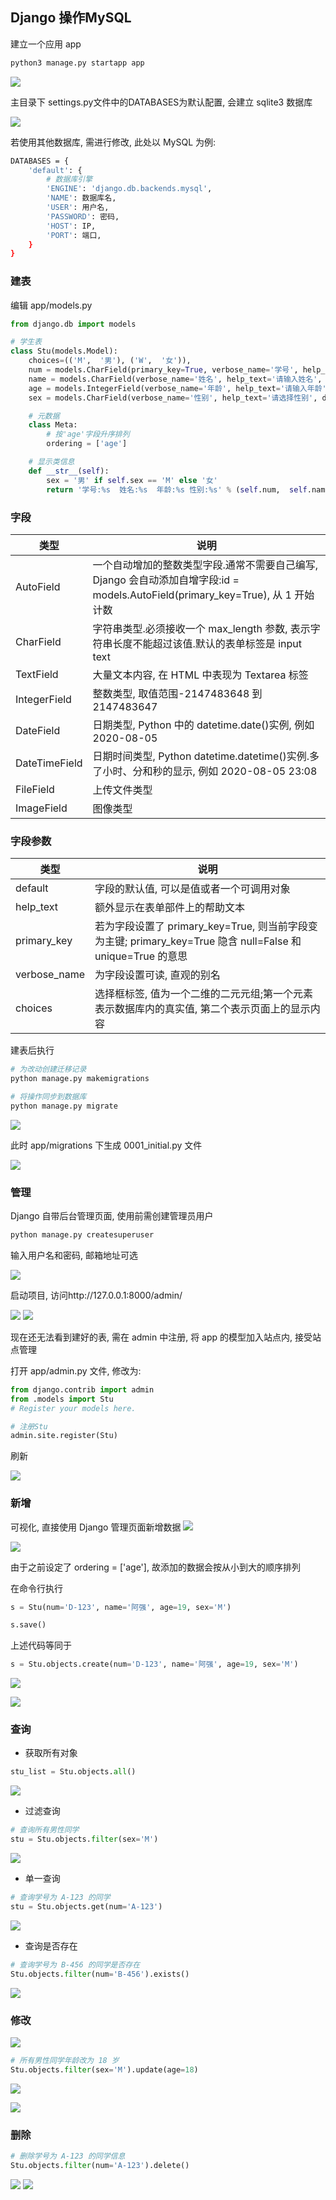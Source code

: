 <!--
 * @Description: 
 * @Version: 1.0
 * @Author: DaLao
 * @Email: dalao_li@163.com
 * @Date: 2021-01-16 17:59:35
 * @LastEditors: DaLao
 * @LastEditTime: 2022-03-27 23:16:10
-->

## Django 操作MySQL

建立一个应用 app

```py
python3 manage.py startapp app
```

![](https://cdn.hurra.ltd/img/20200802134308.png)


主目录下 settings.py文件中的DATABASES为默认配置, 会建立 sqlite3 数据库

![](https://cdn.hurra.ltd/img/20200802140333.png)

若使用其他数据库, 需进行修改, 此处以 MySQL 为例:

```sh
DATABASES = {
    'default': {
        # 数据库引擎
        'ENGINE': 'django.db.backends.mysql', 
        'NAME': 数据库名, 
        'USER': 用户名, 
        'PASSWORD': 密码, 
        'HOST': IP, 
        'PORT': 端口, 
    }
}
```


### 建表

编辑 app/models.py

```py
from django.db import models

# 学生表
class Stu(models.Model):
    choices=(('M',  '男'), ('W',  '女')), 
    num = models.CharField(primary_key=True, verbose_name='学号', help_text='请输入学号', max_length=5)
    name = models.CharField(verbose_name='姓名', help_text='请输入姓名', max_length=5)
    age = models.IntegerField(verbose_name='年龄', help_text='请输入年龄')
    sex = models.CharField(verbose_name='性别', help_text='请选择性别', default='M', max_length=1)

    # 元数据
    class Meta:
        # 按'age'字段升序排列
        ordering = ['age']

    # 显示类信息
    def __str__(self):
        sex = '男' if self.sex == 'M' else '女'
        return '学号:%s  姓名:%s  年龄:%s 性别:%s' % (self.num,  self.name,  self.age, sex)
```


### 字段

| 类型          | 说明                                                                                                                            |
| ------------- | ------------------------------------------------------------------------------------------------------------------------------- |
| AutoField     | 一个自动增加的整数类型字段.通常不需要自己编写, Django 会自动添加自增字段:id = models.AutoField(primary_key=True), 从 1 开始计数 |
| CharField     | 字符串类型.必须接收一个 max_length 参数, 表示字符串长度不能超过该值.默认的表单标签是 input text                                 |
| TextField     | 大量文本内容, 在 HTML 中表现为 Textarea 标签                                                                                    |
| IntegerField  | 整数类型, 取值范围-2147483648 到 2147483647                                                                                     |
| DateField     | 日期类型, Python 中的 datetime.date()实例, 例如 2020-08-05                                                                      |
| DateTimeField | 日期时间类型, Python datetime.datetime()实例.多了小时、分和秒的显示, 例如 2020-08-05 23:08                                      |
| FileField     | 上传文件类型                                                                                                                    |
| ImageField    | 图像类型                                                                                                                        |


### 字段参数

| 类型         | 说明                                                                                                        |
| ------------ | ----------------------------------------------------------------------------------------------------------- |
| default      | 字段的默认值, 可以是值或者一个可调用对象                                                                    |
| help_text    | 额外显示在表单部件上的帮助文本                                                                              |
| primary_key  | 若为字段设置了 primary_key=True, 则当前字段变为主键; primary_key=True 隐含 null=False 和 unique=True 的意思 |
| verbose_name | 为字段设置可读, 直观的别名                                                                                  |
| choices      | 选择框标签, 值为一个二维的二元元组;第一个元素表示数据库内的真实值, 第二个表示页面上的显示内容               |


建表后执行

```py
# 为改动创建迁移记录
python manage.py makemigrations

# 将操作同步到数据库
python manage.py migrate
```

![](https://cdn.hurra.ltd/img/20200802152633.png)

此时 app/migrations 下生成 0001_initial.py 文件

![](https://cdn.hurra.ltd/img/20200802233105.png)


### 管理

Django 自带后台管理页面, 使用前需创建管理员用户

```py
python manage.py createsuperuser
```

输入用户名和密码, 邮箱地址可选

![](https://cdn.hurra.ltd/img/20200802153640.png)

启动项目, 访问http://127.0.0.1:8000/admin/

![](https://cdn.hurra.ltd/img/20200802153902.png)
![](https://cdn.hurra.ltd/img/20200802154127.png)

现在还无法看到建好的表, 需在 admin 中注册, 将 app 的模型加入站点内, 接受站点管理

打开 app/admin.py 文件, 修改为:

```py
from django.contrib import admin
from .models import Stu
# Register your models here.

# 注册Stu
admin.site.register(Stu)
```

刷新

![](https://cdn.hurra.ltd/img/20200802213738.png)


### 新增

可视化, 直接使用 Django 管理页面新增数据
![](https://cdn.hurra.ltd/img/20200802223956.png)

![](https://cdn.hurra.ltd/img/20200802224031.png)

由于之前设定了 ordering = ['age'], 故添加的数据会按从小到大的顺序排列


在命令行执行

```py
s = Stu(num='D-123', name='阿强', age=19, sex='M')

s.save()
```

上述代码等同于

```py
s = Stu.objects.create(num='D-123', name='阿强', age=19, sex='M')
```

![](https://cdn.hurra.ltd/img/20200802235206.png)

![](https://cdn.hurra.ltd/img/20200802235230.png)


###  查询

- 获取所有对象

```py
stu_list = Stu.objects.all()
```

![](https://cdn.hurra.ltd/img/20200802235655.png)

- 过滤查询

```py
# 查询所有男性同学
stu = Stu.objects.filter(sex='M')
```

![](https://cdn.hurra.ltd/img/20200803001551.png)

- 单一查询

```py
# 查询学号为 A-123 的同学
stu = Stu.objects.get(num='A-123')
```

![](https://cdn.hurra.ltd/img/20200803001831.png)

- 查询是否存在

```py
# 查询学号为 B-456 的同学是否存在
Stu.objects.filter(num='B-456').exists()
```

![](https://cdn.hurra.ltd/img/20200803004453.png)


### 修改

![](https://cdn.hurra.ltd/img/20200803002039.png)

```py
# 所有男性同学年龄改为 18 岁
Stu.objects.filter(sex='M').update(age=18)
```

![](https://cdn.hurra.ltd/img/20200803004011.png)

![](https://cdn.hurra.ltd/img/20200803004052.png)


### 删除

```py
# 删除学号为 A-123 的同学信息
Stu.objects.filter(num='A-123').delete()
```

![](https://cdn.hurra.ltd/img/20200803004719.png)
![](https://cdn.hurra.ltd/img/20200803004753.png)


